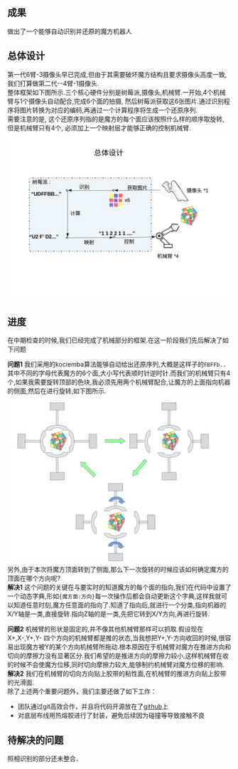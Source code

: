 **成果**
----
做出了一个能够自动识别并还原的魔方机器人

**总体设计**
----
第一代6臂-3摄像头早已完成,但由于其需要破坏魔方结构且要求摄像头高度一致,我们打算做第二代--4臂-1摄像头.   
整体框架如下图所示.三个核心硬件分别是树莓派,摄像头,机械臂.一开始,4个机械臂与1个摄像头自动配合,完成6个面的拍摄, 然后树莓派获取这6张图片.通过识别程序将图片转换为对应的编码,再通过一个计算程序将生成一个还原序列.   
需要注意的是, 这个还原序列指的是魔方的每个面应该按照什么样的顺序取旋转, 但是机械臂只有4个, 必须加上一个映射层才能够正确的控制机械臂.   
 ![整体框架](readme_static/frame.jpg)   

**进度**
----
在中期检查的时候,我们已经完成了机械部分的框架.在这一阶段我们先后解决了如下问题    

**问题1** 我们采用的kociemba算法能够自动给出还原序列,大概是这样子的`FBFFb..`其中不同的字母代表魔方的6个面,大小写代表顺时针逆时针.而我们的机械臂只有4个,如果我需要旋转顶部的色块,我必须先用两个机械臂配合,让魔方的上面指向机器的侧面,然后在进行旋转,如下图所示.    
 ![整体框架](readme_static/way2rotate.jpg)       
	另外,由于本次将魔方顶面转到了侧面,那么下一次旋转的时候应该如何确定魔方的顶面在哪个方向呢?  
**解决1** 这个问题的关键在与要实时的知道魔方的每个面的指向,我们在代码中设置了一个动态字典,形如`{魔方面:方向}`每一次操作后都会自动更新这个字典,这样我就可以知道任意时刻,魔方任意面的指向了.知道了指向后,就进行一个分类,指向机器的X/Y轴是一类,直接旋转.指向Z轴的是一类,先把它转到X/Y方向,再进行旋转.  

**问题2** 机械臂的形状是固定的,并不像其他机械臂那样可以抓取.假设现在X+,X-,Y+,Y- 四个方向的机械臂都是推的状态,当我想把Y+,Y-方向收回的时候,很容易出现魔方被Y的某个方向机械臂所拖动.根本原因在于机械臂对魔方在推进方向和切向的摩擦力没有显著区分.我们希望的是推进方向的摩擦力较小,这样机械臂在收的时候不会使魔方位移,同时切向摩擦力较大,能够制约机械臂对魔方位移的影响.  
**解决2** 我们在机械臂的切向方向贴上胶带的粘性面,在机械臂的推进方向贴上胶带的光滑面.    
除了上述两个重要问题外，我们主要还做了如下工作：  
* 团队通过git高效合作，并且将代码开源放在了[github](https://github.com/lihao2333/cuberecover)上  
* 对底层布线用热熔胶进行了封装，避免后续因为碰撞等导致接触不良  

**待解决的问题**  
-----  
照相识别的部分还未整合．  

